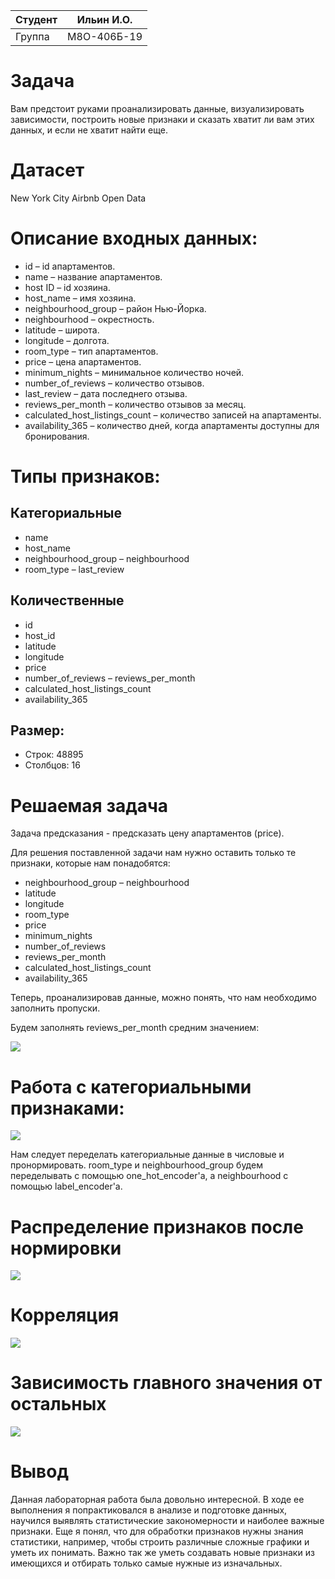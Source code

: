 | Студент | Ильин И.О. |
|---------|--------|
| Группа  | М8О-406Б-19      |

# Задача
Вам предстоит руками проанализировать данные, визуализировать зависимости, построить новые признаки и сказать хватит ли вам этих данных, и если не хватит найти еще.

# Датасет
New York City Airbnb Open Data

# Описание входных данных:
- id – id апартаментов.
- name – название апартаментов.
- host ID – id хозяина.
- host_name – имя хозяина.
- neighbourhood_group – район Нью-Йорка.
- neighbourhood – окрестность.
- latitude – широта.
- longitude – долгота.
- room_type – тип апартаментов.
- price – цена апартаментов.
- minimum_nights – минимальное количество ночей.
- number_of_reviews – количество отзывов.
- last_review – дата последнего отзыва.
- reviews_per_month – количество отзывов за месяц.
- calculated_host_listings_count – количество записей на апартаменты.
- availability_365 – количество дней, когда апартаменты доступны для бронирования.

# Типы признаков:

## Категориальные
- name
- host_name
- neighbourhood_group – neighbourhood
- room_type – last_review

## Количественные
- id
- host_id
- latitude
- longitude
- price
- number_of_reviews – reviews_per_month
- calculated_host_listings_count
- availability_365

## Размер:
- Строк: 48895
- Столбцов: 16

# Решаемая задача

Задача предсказания - предсказать цену апартаментов (price).

Для решения поставленной задачи нам нужно оставить только те признаки, которые нам понадобятся:

- neighbourhood_group – neighbourhood
- latitude
- longitude
- room_type
- price
- minimum_nights
- number_of_reviews
- reviews_per_month
- calculated_host_listings_count 
- availability_365

Теперь, проанализировав данные, можно понять, что нам необходимо заполнить пропуски.

Будем заполнять reviews_per_month средним значением:

![](images/Screenshot%202022-10-28%20at%2013.15.29.png)

# Работа с категориальными признаками:

![](images/Screenshot%202022-10-28%20at%2013.26.34.png)

Нам следует переделать категориальные данные в числовые и пронормировать. room_type и neighbourhood_group будем переделывать с помощью one_hot_encoder'a, а neighbourhood с помощью label_encoder'a.

# Распределение признаков после нормировки

![](images/output.png)

# Корреляция

![](images/Screenshot%202022-10-28%20at%2013.27.17.png)

# Зависимость главного значения от остальных

![](images/output2.png)

# Вывод

Данная лабораторная работа была довольно интересной. В ходе ее выполнения я попрактиковался в анализе и подготовке данных, научился выявлять статистические закономерности и наиболее важные признаки. Еще я понял, что для обработки признаков нужны знания статистики, например, чтобы строить различные сложные графики и уметь их понимать. Важно так же уметь создавать новые признаки из имеющихся и отбирать только самые нужные из изначальных.